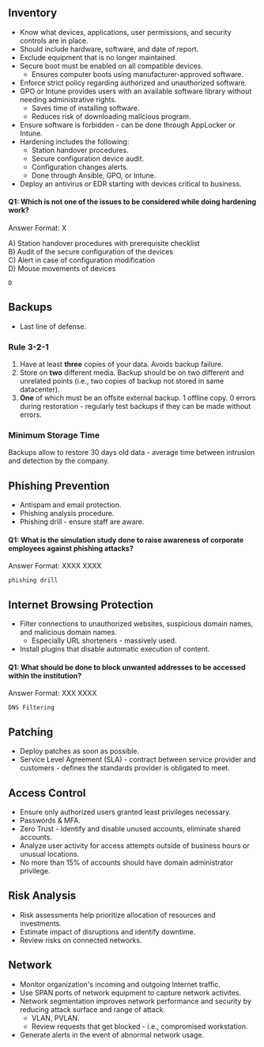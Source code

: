 ## Inventory
- Know what devices, applications, user permissions, and security controls are in place.
- Should include hardware, software, and date of report.
- Exclude equipment that is no longer maintained.
- Secure boot must be enabled on all compatible devices.
	- Ensures computer boots using manufacturer-approved software.
- Enforce strict policy regarding authorized and unauthorized software.
- GPO or Intune provides users with an available software library without needing administrative rights.
	- Saves time of installing software.
	- Reduces risk of downloading malicious program.
- Ensure software is forbidden - can be done through AppLocker or Intune.
- Hardening includes the following:
	- Station handover procedures.
	- Secure configuration device audit.
	- Configuration changes alerts.
	- Done through Ansible, GPO, or Intune.
- Deploy an antivirus or EDR starting with devices critical to business.

#### Q1: Which is not one of the issues to be considered while doing hardening work?  
Answer Format: X  
  
A) Station handover procedures with prerequisite checklist  
B) Audit of the secure configuration of the devices  
C) Alert in case of configuration modification  
D) Mouse movements of devices
```
D
```

## Backups
- Last line of defense.
### Rule 3-2-1
1. Have at least **three** copies of your data.
	Avoids backup failure.
2. Store on **two** different media.
	 Backup should be on two different and unrelated points (i.e., two copies of backup not stored in same datacenter).
3. **One** of which must be an offsite external backup.
	1 offline copy. 0 errors during restoration - regularly test backups if they can be made without errors.
### Minimum Storage Time
Backups allow to restore 30 days old data - average time between intrusion and detection by the company.

## Phishing Prevention
- Antispam and email protection.
- Phishing analysis procedure.
- Phishing drill - ensure staff are aware.
#### Q1: What is the simulation study done to raise awareness of corporate employees against phishing attacks?  
  
Answer Format: XXXX XXXX
```
phishing drill
```

## Internet Browsing Protection
- Filter connections to unauthorized websites, suspicious domain names, and malicious domain names.
	- Especially URL shorteners - massively used.
- Install plugins that disable automatic execution of content.
#### Q1: What should be done to block unwanted addresses to be accessed within the institution?  
  
Answer Format: XXX XXXX
```
DNS Filtering
```

## Patching
- Deploy patches as soon as possible.
- Service Level Agreement (SLA) - contract between service provider and customers - defines the standards provider is obligated to meet.

## Access Control
- Ensure only authorized users granted least privileges necessary.
- Passwords & MFA.
- Zero Trust - Identify and disable unused accounts, eliminate shared accounts.
- Analyze user activity for access attempts outside of business hours or unusual locations.
- No more than 15% of accounts should have domain administrator privilege.

## Risk Analysis
- Risk assessments help prioritize allocation of resources and investments.
- Estimate impact of disruptions and identify downtime.
- Review risks on connected networks.

## Network
- Monitor organization's incoming and outgoing Internet traffic.
- Use SPAN ports of network equipment to capture network activites.
- Network segmentation improves network performance and security by reducing attack surface and range of attack.
	- VLAN, PVLAN.
	- Review requests that get blocked - i.e., compromised workstation.
- Generate alerts in the event of abnormal network usage.
